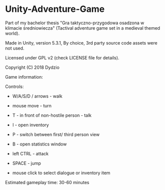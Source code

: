 # Unity-Adventure-Game
Part of my bachelor thesis "Gra taktyczno-przygodowa osadzona w klimacie średniowiecza" (Tactival adventure game set in a medieval themed world).

Made in Unity, version 5.3.1, By choice, 3rd party source code assets were not used. 

Licensed under GPL v2 (check LICENSE file for details). 

Copyright (C) 2018 Dydzio

Game information:

Controls:
- W/A/S/D / arrows - walk

- mouse move - turn
- T - in front of non-hostile person - talk
- I - open inventory
- P - switch between first/ third person view
- B - open statistics window
- left CTRL - attack
- SPACE - jump
- mouse click to select dialogue or inventory item

Estimated gameplay time: 30-60 minutes
